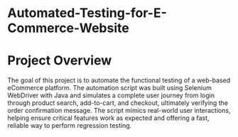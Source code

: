 # Automated-Testing-for-E-Commerce-Website

# Project Overview
The goal of this project is to automate the functional testing of a web-based eCommerce platform. The automation script was built using Selenium WebDriver with Java and simulates a complete user journey from login through product search, add-to-cart, and checkout, ultimately verifying the order confirmation message. The script mimics real-world user interactions, helping ensure critical features work as expected and offering a fast, reliable way to perform regression testing.
